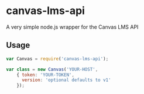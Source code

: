 canvas-lms-api
==============

A very simple node.js wrapper for the Canvas LMS API

## Usage
```js
var Canvas = require('canvas-lms-api');

var class = new Canvas('YOUR-HOST',
    { token: 'YOUR-TOKEN',
      version: 'optional defaults to v1'
    });
```